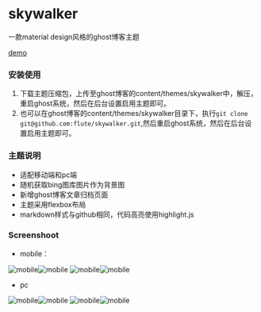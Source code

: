 # skywalker

一款material design风格的ghost博客主题

[demo](https://www.ldsun.com)

### 安装使用

1. 下载主题压缩包，上传至ghost博客的content/themes/skywalker中，解压，重启ghost系统，然后在后台设置启用主题即可。
2. 也可以在ghost博客的content/themes/skywalker目录下，执行`git clone git@github.com:flute/skywalker.git`,然后重启ghost系统，然后在后台设置启用主题即可。

### 主题说明

* 适配移动端和pc端
* 随机获取bing图库图片作为背景图
* 新增ghost博客文章归档页面
* 主题采用flexbox布局
* markdown样式与github相同，代码高亮使用highlight.js

### Screenshoot
* mobile：

![mobile](./screenshoot/m1.png)![mobile](./screenshoot/m2.png)
![mobile](./screenshoot/m3.png)![mobile](./screenshoot/m4.png)

* pc

![mobile](./screenshoot/pc1.png)![mobile](./screenshoot/pc2.png)
![mobile](./screenshoot/pc3.png)![mobile](./screenshoot/pc4.png)

